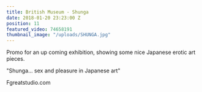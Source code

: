 ```yaml
---
title: British Museum - Shunga
date: 2018-01-20 23:23:00 Z
position: 11
featured_video: 74658191
thumbnail_image: "/uploads/SHUNGA.jpg"
---
```


Promo for an up coming exhibition, showing some nice Japanese erotic art pieces.

"Shunga... sex and pleasure in Japanese art"


Fgreatstudio.com